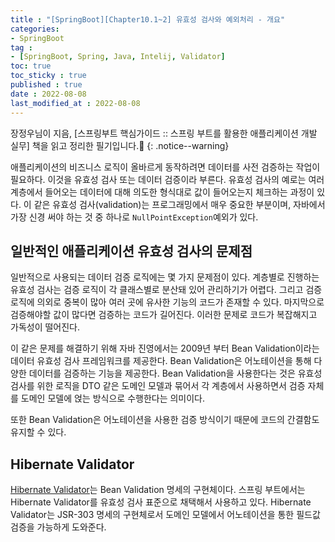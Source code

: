 ```yaml
---
title : "[SpringBoot][Chapter10.1~2] 유효성 검사와 예외처리 - 개요"
categories:
- SpringBoot
tag :
- [SpringBoot, Spring, Java, Intelij, Validator]
toc: true
toc_sticky : true
published : true
date : 2022-08-08
last_modified_at : 2022-08-08
---
```






장정우님이 지음, [스프링부트 핵심가이드 :: 스프링 부트를 활용한 애플리케이션 개발 실무] 책을 읽고 정리한 필기입니다.📢
{: .notice--warning}





애플리케이션의 비즈니스 로직이 올바르게 동작하려면 데이터를 사전 검증하는 작업이 필요하다. 이것을 유효성 검사 또는 데이터 검증이라 부른다. 유효성 검사의 예로는 여러 계층에서 들어오는 데이터에 대해 의도한 형식대로 값이 들어오는지 체크하는 과정이 있다. 이 같은 유효성 검사(validation)는 프로그래밍에서 매우 중요한 부분이며, 자바에서 가장 신경 써야 하는 것 중 하나로 `NullPointException`예외가 있다.



## 일반적인 애플리케이션 유효성 검사의 문제점

일반적으로 사용되는 데이터 검증 로직에는 몇 가지 문제점이 있다. 계층별로 진행하는 유효성 검사는 검증 로직이 각 클래스별로 분산돼 있어 관리하기가 어렵다. 그리고 검증 로직에 의외로 중복이 많아 여러 곳에 유사한 기능의 코드가 존재할 수 있다. 마지막으로 검증해야할 값이 많다면 검증하는 코드가 길어진다. 이러한 문제로 코드가 복잡해지고 가독성이 떨어진다.

이 같은 문제를 해결하기 위해 자바 진영에서는 2009년 부터 Bean Validation이라는 데이터 유효성 검사 프레임워크를 제공한다. Bean Validation은 어노테이션을 통해 다양한 데이터를 검증하는 기능을 제공한다. Bean Validation을 사용한다는 것은 유효성 검사를 위한 로직을 DTO 같은 도메인 모델과 묶어서 각 계층에서 사용하면서 검증 자체를 도메인 모델에 얹는 방식으로 수행한다는 의미이다.

또한 Bean Validation은 어노테이션을 사용한 검증 방식이기 때문에 코드의 간결함도 유지할 수 있다.



## Hibernate Validator

<a href="https://hibernate.org/validator/" target="_blank">Hibernate Validator</a>는 Bean Validation 명세의 구현체이다. 스프링 부트에서는 Hibernate Validator를 유효성 검사 표준으로 채택해서 사용하고 있다. Hibernate Validator는 JSR-303 명세의 구현체로서 도메인 모델에서 어노테이션을 통한 필드값 검증을 가능하게 도와준다.
